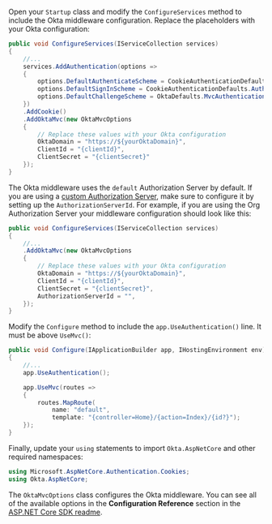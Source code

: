 Open your `Startup` class and modify the `ConfigureServices` method to include the Okta middleware configuration. Replace the placeholders with your Okta configuration:

```csharp
public void ConfigureServices(IServiceCollection services)
{
    //...
    services.AddAuthentication(options =>
    {
        options.DefaultAuthenticateScheme = CookieAuthenticationDefaults.AuthenticationScheme;
        options.DefaultSignInScheme = CookieAuthenticationDefaults.AuthenticationScheme;
        options.DefaultChallengeScheme = OktaDefaults.MvcAuthenticationScheme;
    })
    .AddCookie()
    .AddOktaMvc(new OktaMvcOptions
    {
        // Replace these values with your Okta configuration
        OktaDomain = "https://${yourOktaDomain}",
        ClientId = "{clientId}",
        ClientSecret = "{clientSecret}"
    });
}
```

The Okta middleware uses the `default` Authorization Server by default. If you are using a [custom Authorization Server](https://developer.okta.com/docs/concepts/auth-servers/), make sure to configure it by setting up the `AuthorizationServerId`. For example, if you are using the Org Authorization Server your middleware configuration should look like this: 

```csharp
public void ConfigureServices(IServiceCollection services)
{
    //...
    .AddOktaMvc(new OktaMvcOptions
    {
        // Replace these values with your Okta configuration
        OktaDomain = "https://${yourOktaDomain}",
        ClientId = "{clientId}",
        ClientSecret = "{clientSecret}",
        AuthorizationServerId = "",
    });
}
```


Modify the `Configure` method to include the `app.UseAuthentication()` line. It must be above `UseMvc()`:

```csharp
public void Configure(IApplicationBuilder app, IHostingEnvironment env)
{
    //...
    app.UseAuthentication();

    app.UseMvc(routes =>
    {
        routes.MapRoute(
            name: "default",
            template: "{controller=Home}/{action=Index}/{id?}");
    });
}
```

Finally, update your `using` statements to import `Okta.AspNetCore` and other required namespaces:

```csharp
using Microsoft.AspNetCore.Authentication.Cookies;
using Okta.AspNetCore;
```

The `OktaMvcOptions` class configures the Okta middleware. You can see all of the available options in the **Configuration Reference** section in the [ASP.NET Core SDK readme](https://github.com/okta/okta-aspnet/blob/master/docs/aspnetcore-mvc.md#configuration-reference).
